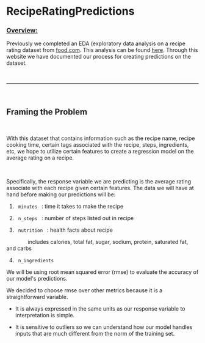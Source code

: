# RecipeRatingPredictions

### <u> Overview: </u>

Previously we completed an EDA (exploratory data analysis on a recipe rating dataset from [food.com](https://dsc80.com/project3/recipes-and-ratings/food.com). This analysis can be found [here](https://akar247.github.io/RecipesDurationAnalysis/). Through this website we have documented our process for creating predictions on the dataset. 

<br>

---


<br>


## Framing the Problem

<br>

With this dataset that contains information such as the recipe name, recipe cooking time, certain tags associated with the recipe, steps, ingredients, etc, we hope to utilize certain features to create a regression model on the average rating on a recipe. 


<br>

Specifically, the response variable we are predicting is the average rating associate with each recipe given certain features. The data we will have at hand before making our predictions will be: 

1. <code> minutes </code> : time it takes to make the recipe

2. <code> n_steps </code> : number of steps listed out in recipe

3. <code> nutrition </code> : health facts about recipe 

&emsp;&emsp;&emsp;&emsp;includes calories, total fat, sugar, sodium, protein, saturated fat, and carbs

4. <code> n_ingredients </code>


We will be using root mean squared error (rmse) to evaluate the accuracy of our model's predictions. 

We decided to choose rmse over other metrics because it is a straightforward variable.

- It is always expressed in the same units as our response variable to interpretation is simple. 
 
- It is sensitive to outliers so we can understand how our model handles inputs that are much different from the norm of the training set.



